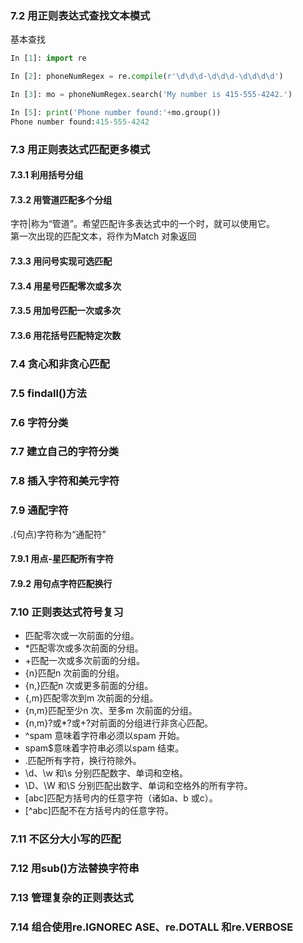 ### 7.2 用正则表达式查找文本模式
基本查找
```py
In [1]: import re

In [2]: phoneNumRegex = re.compile(r'\d\d\d-\d\d\d-\d\d\d\d')

In [3]: mo = phoneNumRegex.search('My number is 415-555-4242.')

In [5]: print('Phone number found:'+mo.group())
Phone number found:415-555-4242
```

### 7.3 用正则表达式匹配更多模式
#### 7.3.1 利用括号分组
#### 7.3.2 用管道匹配多个分组
字符|称为“管道”。希望匹配许多表达式中的一个时，就可以使用它。<br>
第一次出现的匹配文本，将作为Match 对象返回
#### 7.3.3 用问号实现可选匹配
#### 7.3.4 用星号匹配零次或多次
#### 7.3.5 用加号匹配一次或多次
#### 7.3.6 用花括号匹配特定次数

### 7.4 贪心和非贪心匹配

### 7.5 findall()方法

### 7.6 字符分类

### 7.7 建立自己的字符分类

### 7.8 插入字符和美元字符

### 7.9 通配字符
.(句点)字符称为“通配符”

#### 7.9.1 用点-星匹配所有字符
#### 7.9.2 用句点字符匹配换行

### 7.10 正则表达式符号复习

* 匹配零次或一次前面的分组。
* *匹配零次或多次前面的分组。
* +匹配一次或多次前面的分组。
* {n}匹配n 次前面的分组。
* {n,}匹配n 次或更多前面的分组。
* {,m}匹配零次到m 次前面的分组。
* {n,m}匹配至少n 次、至多m 次前面的分组。
* {n,m}?或*?或+?对前面的分组进行非贪心匹配。
* ^spam 意味着字符串必须以spam 开始。
* spam$意味着字符串必须以spam 结束。
* .匹配所有字符，换行符除外。
* \d、\w 和\s 分别匹配数字、单词和空格。
* \D、\W 和\S 分别匹配出数字、单词和空格外的所有字符。
* [abc]匹配方括号内的任意字符（诸如a、b 或c）。
* [^abc]匹配不在方括号内的任意字符。

### 7.11 不区分大小写的匹配

### 7.12 用sub()方法替换字符串

### 7.13 管理复杂的正则表达式

### 7.14 组合使用re.IGNOREC ASE、re.DOTALL 和re.VERBOSE


